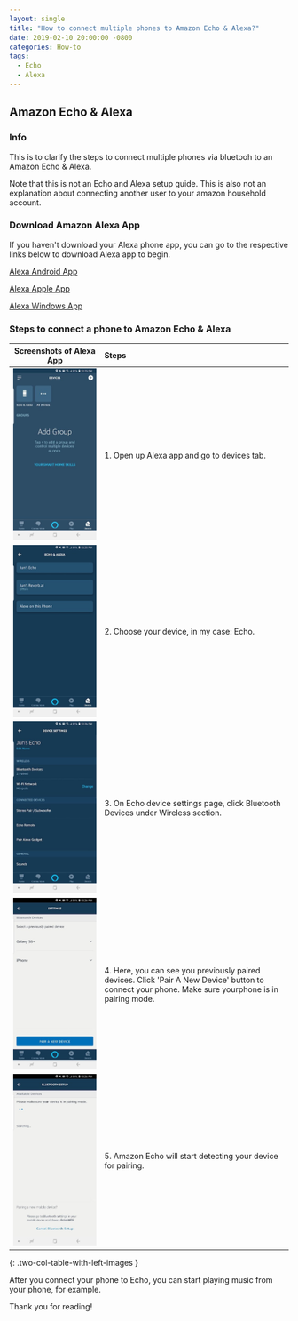 ```yaml
---
layout: single
title: "How to connect multiple phones to Amazon Echo & Alexa?"
date: 2019-02-10 20:00:00 -0800
categories: How-to
tags:
  - Echo
  - Alexa
---
```


## Amazon Echo & Alexa 
### Info
This is to clarify the steps to connect multiple phones via bluetooh to an Amazon Echo & Alexa.

Note that this is not an Echo and Alexa setup guide. This is also not an explanation about connecting another user to your amazon household account.

### Download Amazon Alexa App
If you haven't download your Alexa phone app, you can go to the respective links below to download Alexa app to begin.

[Alexa Android App](https://play.google.com/store/apps/details?id=com.amazon.dee.app)

[Alexa Apple App](https://itunes.apple.com/us/app/amazon-alexa/id944011620)

[Alexa Windows App](https://www.microsoft.com/en-ca/p/alexa/9n12z3cctcnz)

### Steps to connect a phone to Amazon Echo & Alexa

| Screenshots of Alexa App | Steps | 
|---|:---|
| ![Screenshot of Alexa App Devices](/assets/images/alexa-app-devices-2019-02-09.jpeg) | 1. Open up Alexa app and go to devices tab.| 
| ![Screenshot of Alexa App Echo Alexa](/assets/images/alexa-app-echo-alexa-2019-02-09.jpeg) | 2. Choose your device, in my case: Echo. | 
| ![Screenshot of Alexa App Device Settings](/assets/images/alexa-app-device-settings-2019-02-09.jpeg) | 3. On Echo device settings page, click Bluetooth Devices under Wireless section.  | 
| ![Screenshot of Alexa App Settings Bluetooth Devices](/assets/images/alexa-app-settings-bluetooth-devices-2019-02-09.jpeg) | 4. Here, you can see you previously paired devices. Click 'Pair A New Device' button to connect your phone. Make sure yourphone is in pairing mode.  | 
| ![Screenshot of Alexa App Bluetooth Pairing devices](/assets/images/alexa-app-bluetooth-settings-pairing-devices-2019-02-09.jpeg) | 5. Amazon Echo will start detecting your device for pairing.  | 
{: .two-col-table-with-left-images }

After you connect your phone to Echo, you can start playing music from your phone, for example.

Thank you for reading!